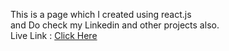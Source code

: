 This is a page which I created using react.js
<br>
and Do check my Linkedin and other projects also.<br>
Live Link : <a href="https://react-future-akasho3.netlify.app/">Click Here</a>
